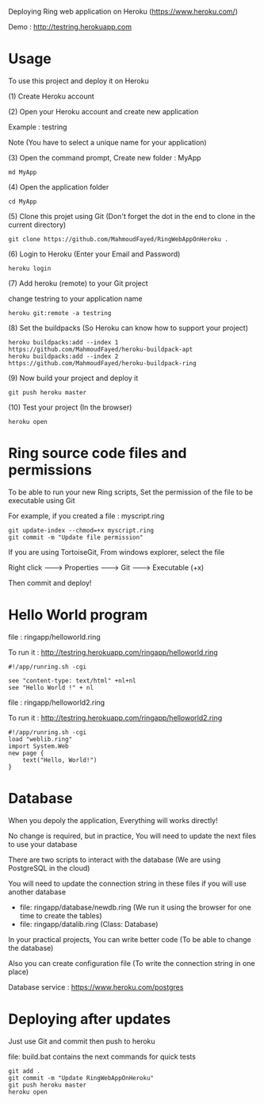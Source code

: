 Deploying Ring web application on Heroku (https://www.heroku.com/)

Demo : http://testring.herokuapp.com

# Usage

To use this project and deploy it on Heroku 

(1) Create Heroku account

(2) Open your Heroku account and create new application

Example : testring

Note (You have to select a unique name for your application)

(3) Open the command prompt, Create new folder : MyApp

	md MyApp

(4) Open the application folder

	cd MyApp	

(5) Clone this projet using Git (Don't forget the dot in the end to clone in the current directory)

	git clone https://github.com/MahmoudFayed/RingWebAppOnHeroku .

(6) Login to Heroku (Enter your Email and Password)

	heroku login

(7) Add heroku (remote) to your Git project

change testring to your application name

	heroku git:remote -a testring

(8) Set the buildpacks (So Heroku can know how to support your project)

	heroku buildpacks:add --index 1 https://github.com/MahmoudFayed/heroku-buildpack-apt
	heroku buildpacks:add --index 2 https://github.com/MahmoudFayed/heroku-buildpack-ring

(9) Now build your project and deploy it 

	git push heroku master

(10) Test your project (In the browser)

	heroku open

# Ring source code files and permissions 

To be able to run your new Ring scripts, Set the permission of the file to be executable using Git 

For example, if you created a file : myscript.ring 

	git update-index --chmod=+x myscript.ring 
	git commit -m "Update file permission" 	

If you are using TortoiseGit, From windows explorer, select the file 

Right click ---> Properties ---> Git ---> Executable (+x)

Then commit and deploy!

# Hello World program 

file : ringapp/helloworld.ring 

To run it : http://testring.herokuapp.com/ringapp/helloworld.ring 

	#!/app/runring.sh -cgi

	see "content-type: text/html" +nl+nl	
	see "Hello World !" + nl


file : ringapp/helloworld2.ring 

To run it : http://testring.herokuapp.com/ringapp/helloworld2.ring 

	#!/app/runring.sh -cgi
	load "weblib.ring"
	import System.Web
	new page {
		text("Hello, World!")
	}


# Database 

When you depoly the application, Everything will works directly!

No change is required, but in practice, You will need to update the next files to use your database 

There are two scripts to interact with the database (We are using PostgreSQL in the cloud) 

You will need to update the connection string in these files if you will use another database 

* file: ringapp/database/newdb.ring (We run it using the browser for one time to create the tables)
* file: ringapp/datalib.ring (Class: Database)

In your practical projects, You can write better code (To be able to change the database)

Also you can create configuration file (To write the connection string in one place)

Database service : https://www.heroku.com/postgres 

# Deploying after updates 

Just use Git and commit then push to heroku 

file: build.bat contains the next commands for quick tests 

	git add .
	git commit -m "Update RingWebAppOnHeroku"
	git push heroku master
	heroku open

